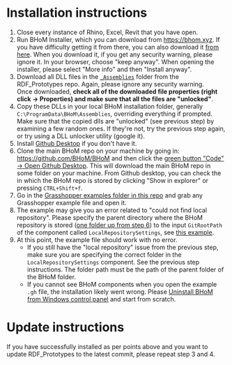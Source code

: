 # Installation instructions

1. Close every instance of Rhino, Excel, Revit that you have open.
2. Run BHoM Installer, which you can download from https://bhom.xyz. If you have difficulty getting it from there, you can also download it [from here](https://github.com/BIM-with-KGs/Installation_files/tree/main/Installer).  When you download it, if you get any security warning, please ignore it. In your browser, choose "keep anyway". When opening the installer, please select "More info" and then "Install anyway".
3. Download all DLL files in the [`_Assemblies`](https://github.com/BHoM/RDF_Prototypes/tree/main/_Assemblies) folder from the RDF_Prototypes repo. Again, please ignore any security warning.  
  Once downloaded, **check all of the downloaded file properties (right click -> Properties) and make sure that all the files are "unlocked"**.
4. Copy these DLLs in your local BHoM installation folder, generally `C:\ProgramData\BHoM\Assemblies`, overriding everything if prompted. Make sure that the copied dlls are "unlocked" (see previous step) by examining a few random ones. If they're not, try the previous step again, or try using a DLL unlocker utility (google it).
5. Install [Github Desktop](https://desktop.github.com/) if you don't have it.
6. Clone the main BHoM repo on your machine by going in: https://github.com/BHoM/BHoM and then click the [green button "Code" -> Open Github Desktop](https://user-images.githubusercontent.com/6352844/175961105-d8e4de3f-ad3f-4610-bfeb-32b8ee51a0cc.png). This will download the main BHoM repo in some folder on your machine. From Github desktop, you can check the in which the BHoM repo is stored by clicking "Show in explorer" or pressing `CTRL+Shift+f`.
7. Go in the [Grasshopper examples folder in this repo](https://github.com/BHoM/RDF_Prototypes/tree/main/Grasshopper%20examples) and grab any Grasshopper example file and open it. 
8. The example may give you an error related to "could not find local repository". Please specify the parent directory where the BHoM repository is stored ([one folder up from step 6](https://user-images.githubusercontent.com/6352844/175962806-0dccdedb-8759-4d65-9d18-9e149ea3621b.png)) to the input `GitRootPath` of the component called `LocalRepositorySettings`, see [this example](https://user-images.githubusercontent.com/6352844/175962449-8877f7c8-9deb-4db6-9830-3dd062b7156c.png
).
9. At this point, the example file should work with no error. 
    - If you still have the "local repository" issue from the previous step, make sure you are specifying the correct folder in the `LocalRepositorySettings` component. See the previous step instructions. The folder path must be the path of the parent folder of the BHoM folder.
    - If you cannot see BHoM components when you open the example `.gh` file, the installation likely went wrong. Please [Uninstall BHoM from Windows control panel](https://user-images.githubusercontent.com/6352844/175970063-cc689283-52be-4db9-86a2-094a13b63d8e.png) and start from scratch.

# Update instructions

If you have successfully installed as per points above and you want to update RDF_Prototypes to the latest commit, please repeat step 3 and 4.
